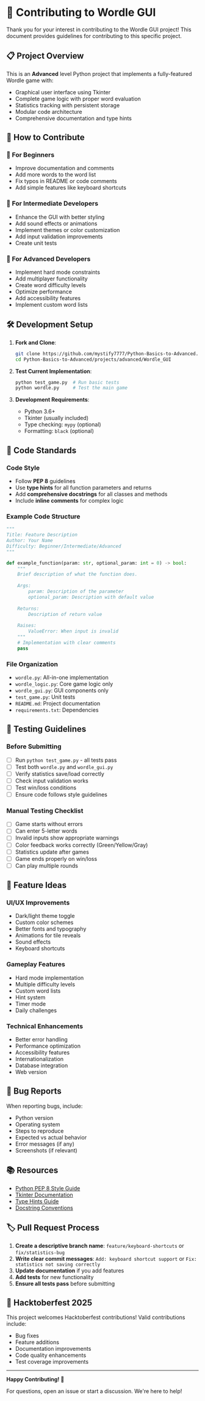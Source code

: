 # 🤝 Contributing to Wordle GUI

Thank you for your interest in contributing to the Wordle GUI project! This document provides guidelines for contributing to this specific project.

## 📋 Project Overview

This is an **Advanced** level Python project that implements a fully-featured Wordle game with:

- Graphical user interface using Tkinter
- Complete game logic with proper word evaluation
- Statistics tracking with persistent storage
- Modular code architecture
- Comprehensive documentation and type hints

## 🎯 How to Contribute

### 🔰 For Beginners

- Improve documentation and comments
- Add more words to the word list
- Fix typos in README or code comments
- Add simple features like keyboard shortcuts

### 🎯 For Intermediate Developers

- Enhance the GUI with better styling
- Add sound effects or animations
- Implement themes or color customization
- Add input validation improvements
- Create unit tests

### 🚀 For Advanced Developers

- Implement hard mode constraints
- Add multiplayer functionality
- Create word difficulty levels
- Optimize performance
- Add accessibility features
- Implement custom word lists

## 🛠️ Development Setup

1. **Fork and Clone**:

   ```bash
   git clone https://github.com/mystify7777/Python-Basics-to-Advanced.git
   cd Python-Basics-to-Advanced/projects/advanced/Wordle_GUI
   ```

2. **Test Current Implementation**:

   ```bash
   python test_game.py  # Run basic tests
   python wordle.py     # Test the main game
   ```

3. **Development Requirements**:
   - Python 3.6+
   - Tkinter (usually included)
   - Type checking: `mypy` (optional)
   - Formatting: `black` (optional)

## 📝 Code Standards

### Code Style

- Follow **PEP 8** guidelines
- Use **type hints** for all function parameters and returns
- Add **comprehensive docstrings** for all classes and methods
- Include **inline comments** for complex logic

### Example Code Structure

```python
"""
Title: Feature Description
Author: Your Name  
Difficulty: Beginner/Intermediate/Advanced
"""

def example_function(param: str, optional_param: int = 0) -> bool:
    """
    Brief description of what the function does.
    
    Args:
        param: Description of the parameter
        optional_param: Description with default value
        
    Returns:
        Description of return value
        
    Raises:
        ValueError: When input is invalid
    """
    # Implementation with clear comments
    pass
```

### File Organization

- `wordle.py`: All-in-one implementation
- `wordle_logic.py`: Core game logic only
- `wordle_gui.py`: GUI components only  
- `test_game.py`: Unit tests
- `README.md`: Project documentation
- `requirements.txt`: Dependencies

## 🧪 Testing Guidelines

### Before Submitting

- [ ] Run `python test_game.py` - all tests pass
- [ ] Test both `wordle.py` and `wordle_gui.py` 
- [ ] Verify statistics save/load correctly
- [ ] Check input validation works
- [ ] Test win/loss conditions
- [ ] Ensure code follows style guidelines

### Manual Testing Checklist

- [ ] Game starts without errors
- [ ] Can enter 5-letter words
- [ ] Invalid inputs show appropriate warnings
- [ ] Color feedback works correctly (Green/Yellow/Gray)
- [ ] Statistics update after games
- [ ] Game ends properly on win/loss
- [ ] Can play multiple rounds

## 🎨 Feature Ideas

### UI/UX Improvements

- Dark/light theme toggle
- Custom color schemes
- Better fonts and typography
- Animations for tile reveals
- Sound effects
- Keyboard shortcuts

### Gameplay Features

- Hard mode implementation
- Multiple difficulty levels
- Custom word lists
- Hint system
- Timer mode
- Daily challenges

### Technical Enhancements

- Better error handling
- Performance optimization
- Accessibility features
- Internationalization
- Database integration
- Web version

## 🐛 Bug Reports

When reporting bugs, include:

- Python version
- Operating system
- Steps to reproduce
- Expected vs actual behavior
- Error messages (if any)
- Screenshots (if relevant)

## 📚 Resources

- [Python PEP 8 Style Guide](https://pep8.org/)
- [Tkinter Documentation](https://docs.python.org/3/library/tkinter.html)
- [Type Hints Guide](https://docs.python.org/3/library/typing.html)
- [Docstring Conventions](https://pep257.readthedocs.io/)

## 🏷️ Pull Request Process

1. **Create a descriptive branch name**: `feature/keyboard-shortcuts` or `fix/statistics-bug`
2. **Write clear commit messages**: `Add: keyboard shortcut support` or `Fix: statistics not saving correctly`
3. **Update documentation** if you add features
4. **Add tests** for new functionality
5. **Ensure all tests pass** before submitting

## 🎃 Hacktoberfest 2025

This project welcomes Hacktoberfest contributions! Valid contributions include:

- Bug fixes
- Feature additions
- Documentation improvements
- Code quality enhancements
- Test coverage improvements

---

**Happy Contributing! 🎯**

For questions, open an issue or start a discussion. We're here to help!
